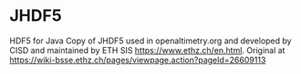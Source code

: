 # JHDF5
HDF5 for Java
Copy of JHDF5 used in openaltimetry.org and developed by CISD and maintained by ETH SIS https://www.ethz.ch/en.html.
Original at https://wiki-bsse.ethz.ch/pages/viewpage.action?pageId=26609113

